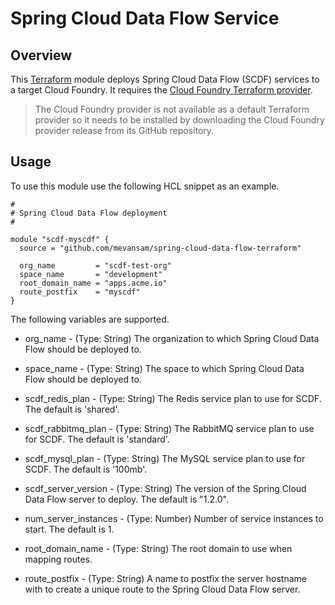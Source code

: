 # Spring Cloud Data Flow Service

## Overview

This [Terraform](https://www.terraform.io/) module deploys Spring Cloud Data Flow (SCDF) services to a target Cloud Foundry. It requires the [Cloud Foundry Terraform provider](https://github.com/mevansam/terraform-provider-cloudfoundry).

> The Cloud Foundry provider is not available as a default Terraform provider so it needs to be installed by downloading the Cloud Foundry provider release from its GitHub repository.

## Usage

To use this module use the following HCL snippet as an example. 

```
#
# Spring Cloud Data Flow deployment
#

module "scdf-myscdf" {
  source = "github.com/mevansam/spring-cloud-data-flow-terraform"

  org_name         = "scdf-test-org"
  space_name       = "development"
  root_domain_name = "apps.acme.io"
  route_postfix    = "myscdf"
}
```

The following variables are supported.

* org_name - (Type: String) The organization to which Spring Cloud Data Flow should be deployed to.

* space_name - (Type: String) The space to which Spring Cloud Data Flow should be deployed to.

* scdf_redis_plan - (Type: String) The Redis service plan to use for SCDF. The default is 'shared'.

* scdf_rabbitmq_plan - (Type: String) The RabbitMQ service plan to use for SCDF. The default is 'standard'.

* scdf_mysql_plan - (Type: String) The MySQL service plan to use for SCDF. The default is '100mb'.

* scdf_server_version - (Type: String) The version of the Spring Cloud Data Flow server to deploy. The default is "1.2.0".

* num_server_instances - (Type: Number) Number of service instances to start. The default is 1.

* root_domain_name - (Type: String) The root domain to use when mapping routes.

* route_postfix - (Type: String) A name to postfix the server hostname with to create a unique route to the Spring Cloud Data Flow server.

